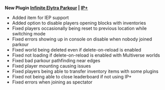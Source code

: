 **New Plugin [Infinite Elytra Parkour](https://www.spigotmc.org/resources/115322/) | [IP+](https://www.spigotmc.org/resources/105019/)**

- Added item for IEP support
- Added option to disable players opening blocks with inventories 
- Fixed players occasionally being reset to previous location while switching mode
- Fixed errors showing up in console on disable when nobody joined parkour
- Fixed world being deleted even if delete-on-reload is enabled
- Fixed not loading if delete-on-reload is enabled with Multiverse worlds
- Fixed bad parkour pathfinding near edges
- Fixed player mounting causing issues
- Fixed players being able to transfer inventory items with some plugins
- Fixed not being able to close leaderboard if not using IP+
- Fixed errors when joining as spectator